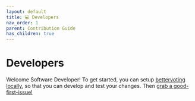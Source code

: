 ```yaml
---
layout: default
title: 💻 Developers
nav_order: 1
parent: Contribution Guide
has_children: true
---
```


# Developers

Welcome Software Developer! To get started, you can setup [bettervoting locally](/1_local_setup), so that you can develop and test your changes. Then [grab a good-first-issue!](https://github.com/Equal-Vote/star-server/issues?q=is%3Aissue%20state%3Aopen%20label%3A%22good%20first%20issue%22")